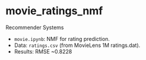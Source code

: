 # movie_ratings_nmf
Recommender Systems

- `movie.ipynb`: NMF for rating prediction.
- Data: `ratings.csv` (from MovieLens 1M ratings.dat).
- Results: RMSE ~0.8228
